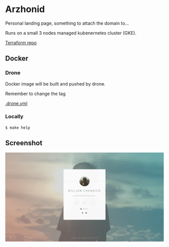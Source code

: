 # Arzhonid

Personal landing page, something to attach the domain to...

Runs on a small 3 nodes managed kubenernetes cluster (GKE).

[Terraform repo](https://github.com/williamchanrico/terraform-personal)

## Docker

### Drone

Docker image will be built and pushed by drone.

Remember to change the tag

[.drone.yml](https://github.com/williamchanrico/arzhonid/blob/a2eae15cc6ca3d4c3032d2c496773bc5a3cd216c/.drone.yml#L10)

### Locally

`$ make help`

## Screenshot
![screenshot](www/screenshot.png?raw=true "Screenshot")
